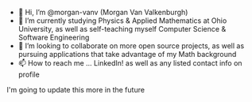 - 👋 Hi, I’m @morgan-vanv (Morgan Van Valkenburgh)
- 🌱 I’m currently studying Physics & Applied Mathematics at Ohio University, as well as self-teaching myself Computer Science & Software Engineering
- 💞️ I’m looking to collaborate on more open source projects, as well as pursuing applications that take advantage of my Math background
- 📫 How to reach me ... LinkedIn! as well as any listed contact info on profile

I'm going to update this more in the future
<!---
morgan-vanv/morgan-vanv is a ✨ special ✨ repository because its `README.md` (this file) appears on your GitHub profile.
You can click the Preview link to take a look at your changes.
--->
